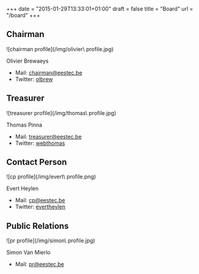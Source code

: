 +++
date = "2015-01-29T13:33:01+01:00"
draft = false
title = "Board"
url = "/board"
+++

Chairman
--------
![chairman profile](/img/olivier\ profile.jpg)

Olivier Brewaeys
* Mail: <chairman@eestec.be>
* Twitter: [olbrew](twitter.com/olbrew)

Treasurer
---------
![treasurer profile](/img/thomas\ profile.jpg)

Thomas Pinna
* Mail: <treasurer@eestec.be>
* Twitter: [webthomas](twitter.com/webthomas)

Contact Person
--------------
![cp profile](/img/evert\ profile.png)

Evert Heylen
* Mail: <cp@eestec.be>
* Twitter: [evertheylen](twitter.com/evertheylen)

Public Relations
----------------
![pr profile](/img/simon\ profile.jpg)

Simon Van Mierlo
* Mail: <pr@eestec.be>
